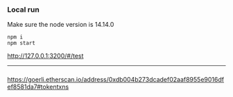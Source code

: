### Local run
Make sure the node version is 14.14.0

```
npm i
npm start
```

http://127.0.0.1:3200/#/test

----------

###
https://goerli.etherscan.io/address/0xdb004b273dcadef02aaf8955e9016dfef8581da7#tokentxns